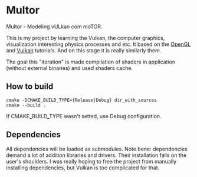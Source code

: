 # Multor

Multor - Modeling vULkan com moTOR.

This is my project by learning the Vulkan, the computer graphics, visualization interesting physics processes and etc.
It based on the [OpenGL](https://learnopengl.com/) and [Vulkan](https://vulkan-tutorial.com) tutorials. And on this stage it is really similarly them.

The goal this "iteration" is made compilation of shaders in application (without external binaries) and used shaders cache.

## How to build

```
cmake -DCMAKE_BUILD_TYPE={Release|Debug} dir_with_sources 
cmake --build .
```

If CMAKE_BUILD_TYPE wasn't setted, use Debug configuration.

## Dependencies

All dependencies will be loaded as submodules. Note bene: dependencies demand a lot of addition libraries and drivers. Their installation falls on the user's shoulders. I was really hoping to free the project from manually installing dependencies, but Vulkan is too complicated for that.